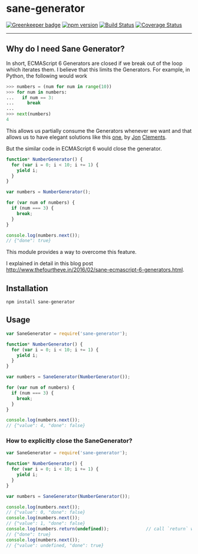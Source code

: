 # sane-generator

[![Greenkeeper badge](https://badges.greenkeeper.io/thefourtheye/sane-generator.svg)](https://greenkeeper.io/)
[![npm version](https://badge.fury.io/js/sane-generator.svg)](https://badge.fury.io/js/sane-generator)
[![Build Status](https://travis-ci.org/thefourtheye/sane-generator.svg?branch=master)](https://travis-ci.org/thefourtheye/sane-generator)
[![Coverage Status](https://coveralls.io/repos/thefourtheye/sane-generator/badge.svg?branch=master&service=github)](https://coveralls.io/github/thefourtheye/sane-generator?branch=master)

---

## Why do I need Sane Generator?

In short, ECMAScript 6 Generators are closed if we break out of the loop which iterates them.
I believe that this limits the Generators. For example, in Python, the following would work

```python
>>> numbers = (num for num in range(10))
>>> for num in numbers:
...   if num == 3:
...     break
...
>>> next(numbers)
4
```

This allows us partially consume the Generators whenever we want and that allows us to have elegant solutions like this [one](http://stackoverflow.com/a/16801605/1903116), by [Jon](http://stackoverflow.com/users/1252759/jon-clements) [Clements](https://github.com/joncle).

But the similar code in ECMAScript 6 would close the generator.

```js
function* NumberGenerator() {
  for (var i = 0; i < 10; i += 1) {
    yield i;
  }
}

var numbers = NumberGenerator();

for (var num of numbers) {
  if (num === 3) {
    break;
  }
}

console.log(numbers.next());
// {"done": true}
```

This module provides a way to overcome this feature.

I explained in detail in this blog post http://www.thefourtheye.in/2016/02/sane-ecmascript-6-generators.html.

## Installation

```
npm install sane-generator
```

## Usage

```js
var SaneGenerator = require('sane-generator');

function* NumberGenerator() {
  for (var i = 0; i < 10; i += 1) {
    yield i;
  }
}

var numbers = SaneGenerator(NumberGenerator());

for (var num of numbers) {
  if (num === 3) {
    break;
  }
}

console.log(numbers.next());
// {"value": 4, "done": false}
```

### How to explicitly close the SaneGenerator?

```js
var SaneGenerator = require('sane-generator');

function* NumberGenerator() {
  for (var i = 0; i < 10; i += 1) {
    yield i;
  }
}

var numbers = SaneGenerator(NumberGenerator());

console.log(numbers.next());
// {"value": 0, "done": false}
console.log(numbers.next());
// {"value": 1, "done": false}
console.log(numbers.return(undefined));              // call `return` with any value
// {"done": true}
console.log(numbers.next());
// {"value": undefined, "done": true}
```
